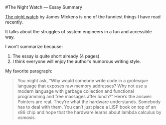 #The Night Watch — Essay Summary


[The night watch](https://www.usenix.org/system/files/1311_05-08_mickens.pdf) by James Mickens is one of the funniest things I have read recently.

It talks about the struggles of system engineers in a fun and accessible way.

I won’t summarize because:
1. The essay is quite short already (4 pages).
2. I think everyone will enjoy the author’s humorous writing style.

My favorite paragraph:
> You might ask, “Why would someone write code in a grotesque language that exposes raw memory addresses? Why not use a modern language with garbage collection and functional programming and free massages after lunch?” Here’s the answer: Pointers are real. They’re what the hardware understands. Somebody has to deal with them. You can’t just place a LISP book on top of an x86 chip and hope that the hardware learns about lambda calculus by osmosis.  
